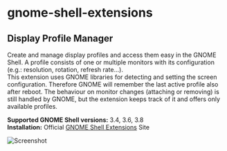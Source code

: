 gnome-shell-extensions
======================

Display Profile Manager
-------------------------------------------------

Create and manage display profiles and access them easy in the GNOME Shell. A profile consists of one or multiple monitors with its configuration (e.g.: resolution, rotation, refresh rate...).  
This extension uses GNOME libraries for detecting and setting the screen configuration. Therefore GNOME will remember the last active profile also after reboot. The behaviour on monitor changes (attaching or removing) is still handled by GNOME, but the extension keeps track of it and offers only available profiles.

**Supported GNOME Shell versions:** 3.4, 3.6, 3.8  
**Installation:** Official [GNOME Shell Extensions](https://extensions.gnome.org/extension/688/display-profile-manager) Site

![Screenshot](https://raw.github.com/bodedejavu/gnome-shell-extensions/master/screenshot1.png)
